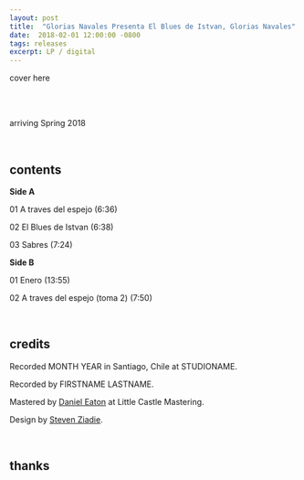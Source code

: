 ```yaml
---
layout: post
title:  "Glorias Navales Presenta El Blues de Istvan, Glorias Navales"
date:  2018-02-01 12:00:00 -0800
tags: releases
excerpt: LP / digital
---
```




cover here

<br/>

<br/>arriving Spring 2018

<br/>

## contents

**Side A**

01 A traves del espejo (6:36)

02 El Blues de Istvan (6:38)

03 Sabres (7:24)

**Side B**

01 Enero (13:55)

02 A traves del espejo (toma 2) (7:50)

<br/>

## credits

Recorded MONTH YEAR in Santiago, Chile at STUDIONAME.

Recorded by FIRSTNAME LASTNAME.

Mastered by [Daniel Eaton](https://danielcastledine.com/) at Little Castle Mastering.

Design by [Steven Ziadie](http://s-ziadie.com/).

<br/>

## thanks
